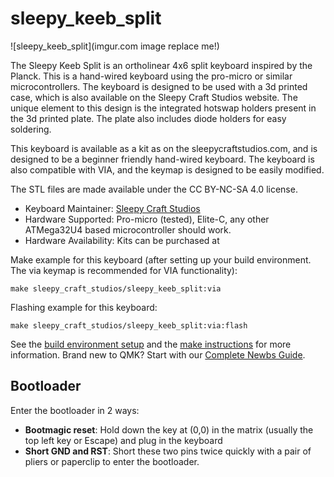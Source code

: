 # sleepy_keeb_split

![sleepy_keeb_split](imgur.com image replace me!)


The Sleepy Keeb Split is an ortholinear 4x6 split keyboard inspired by the Planck. This is a hand-wired keyboard using the pro-micro or similar microcontrollers. The keyboard is designed to be used with a 3d printed case, which is also available on the Sleepy Craft Studios website. The unique element to this design is the integrated hotswap holders present in the 3d printed plate. The plate also includes diode holders for easy soldering.

This keyboard is available as a kit as on the sleepycraftstudios.com, and is designed to be a beginner friendly hand-wired keyboard. The keyboard is also compatible with VIA, and the keymap is designed to be easily modified.

The STL files are made available under the CC BY-NC-SA 4.0 license.

* Keyboard Maintainer: [Sleepy Craft Studios](https://github.com/sleepy-craft-studios)
* Hardware Supported: Pro-micro (tested), Elite-C, any other ATMega32U4 based microcontroller should work.
* Hardware Availability: Kits can be purchased at [](https://sleepycraftstudios.com)

Make example for this keyboard (after setting up your build environment. The via keymap is recommended for VIA functionality):

    make sleepy_craft_studios/sleepy_keeb_split:via

Flashing example for this keyboard:

    make sleepy_craft_studios/sleepy_keeb_split:via:flash

See the [build environment setup](https://docs.qmk.fm/#/getting_started_build_tools) and the [make instructions](https://docs.qmk.fm/#/getting_started_make_guide) for more information. Brand new to QMK? Start with our [Complete Newbs Guide](https://docs.qmk.fm/#/newbs).

## Bootloader

Enter the bootloader in 2 ways:

* **Bootmagic reset**: Hold down the key at (0,0) in the matrix (usually the top left key or Escape) and plug in the keyboard
* **Short GND and RST**: Short these two pins twice quickly with a pair of pliers or paperclip to enter the bootloader.
